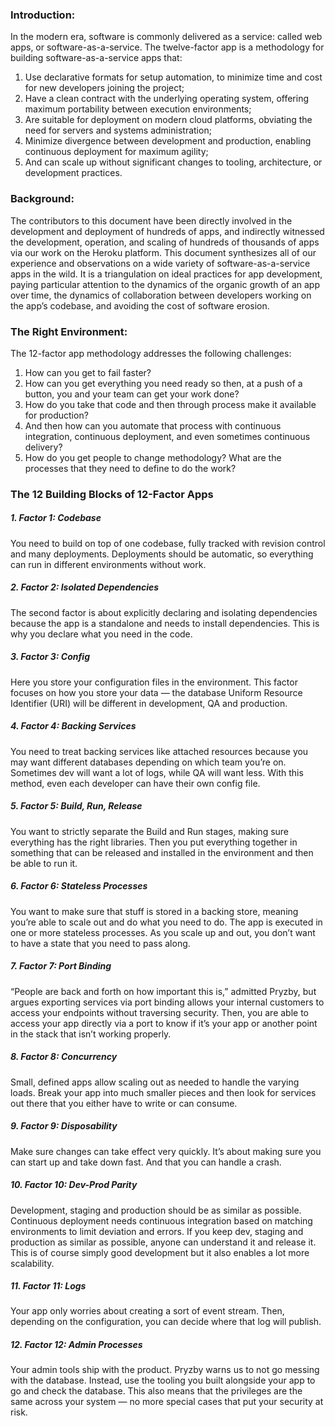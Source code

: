 ### Introduction:
In the modern era, software is commonly delivered as a service: called web apps, or software-as-a-service. The twelve-factor app is a methodology for building software-as-a-service apps that:
1. Use declarative formats for setup automation, to minimize time and cost for new developers joining the project;
2. Have a clean contract with the underlying operating system, offering maximum portability between execution environments; 
3. Are suitable for deployment on modern cloud platforms, obviating the need for servers and systems administration;
4. Minimize divergence between development and production, enabling continuous deployment for maximum agility;
5. And can scale up without significant changes to tooling, architecture, or development practices.

### Background:
The contributors to this document have been directly involved in the development and deployment of hundreds of apps, and indirectly witnessed the development, operation, and scaling of hundreds of thousands of apps via our work on the Heroku platform.
This document synthesizes all of our experience and observations on a wide variety of software-as-a-service apps in the wild. It is a triangulation on ideal practices for app development, paying particular attention to the dynamics of the organic growth of an app over time, the dynamics of collaboration between developers working on the app’s codebase, and avoiding the cost of software erosion.

### The Right Environment:
The 12-factor app methodology addresses the following challenges:
1. How can you get to fail faster?
2. How can you get everything you need ready so then, at a push of a button, you and your team can get your work done?
3. How do you take that code and then through process make it available for production?
4. And then how can you automate that process with continuous integration, continuous deployment, and even sometimes continuous delivery?
5. How do you get people to change methodology? What are the processes that they need to define to do the work?

### The 12 Building Blocks of 12-Factor Apps
##### 1. Factor 1: Codebase
You need to build on top of one codebase, fully tracked with revision control and many deployments. Deployments should be automatic, so everything can run in different environments without work.
##### 2. Factor 2: Isolated Dependencies
The second factor is about explicitly declaring and isolating dependencies because the app is a standalone and needs to install dependencies. This is why you declare what you need in the code.
##### 3. Factor 3: Config
Here you store your configuration files in the environment. This factor focuses on how you store your data — the database Uniform Resource Identifier (URI) will be different in development, QA and production.
##### 4. Factor 4: Backing Services
You need to treat backing services like attached resources because you may want different databases depending on which team you’re on. Sometimes dev will want a lot of logs, while QA will want less. With this method, even each developer can have their own config file.
##### 5. Factor 5: Build, Run, Release
You want to strictly separate the Build and Run stages, making sure everything has the right libraries. Then you put everything together in something that can be released and installed in the environment and then be able to run it.
##### 6. Factor 6: Stateless Processes
You want to make sure that stuff is stored in a backing store, meaning you’re able to scale out and do what you need to do. The app is executed in one or more stateless processes. As you scale up and out, you don’t want to have a state that you need to pass along.
##### 7. Factor 7: Port Binding
“People are back and forth on how important this is,” admitted Pryzby, but argues exporting services via port binding allows your internal customers to access your endpoints without traversing security. Then, you are able to access your app directly via a port to know if it’s your app or another point in the stack that isn’t working properly.
##### 8. Factor 8: Concurrency
Small, defined apps allow scaling out as needed to handle the varying loads. Break your app into much smaller pieces and then look for services out there that you either have to write or can consume.
##### 9. Factor 9: Disposability
Make sure changes can take effect very quickly. It’s about making sure you can start up and take down fast. And that you can handle a crash.
##### 10. Factor 10: Dev-Prod Parity
Development, staging and production should be as similar as possible. Continuous deployment needs continuous integration based on matching environments to limit deviation and errors. If you keep dev, staging and production as similar as possible, anyone can understand it and release it. This is of course simply good development but it also enables a lot more scalability.
##### 11. Factor 11: Logs
Your app only worries about creating a sort of event stream. Then, depending on the configuration, you can decide where that log will publish.
##### 12. Factor 12: Admin Processes
Your admin tools ship with the product. Pryzby warns us to not go messing with the database. Instead, use the tooling you built alongside your app to go and check the database. This also means that the privileges are the same across your system — no more special cases that put your security at risk.











